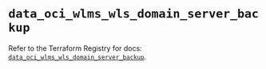 # `data_oci_wlms_wls_domain_server_backup`

Refer to the Terraform Registry for docs: [`data_oci_wlms_wls_domain_server_backup`](https://registry.terraform.io/providers/oracle/oci/7.19.0/docs/data-sources/wlms_wls_domain_server_backup).
